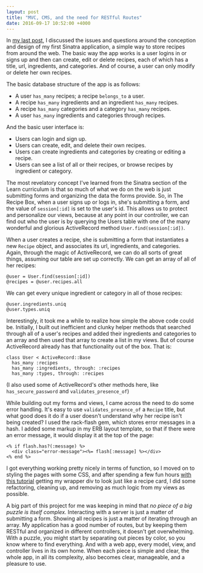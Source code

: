 ```yaml
---
layout: post
title: "MVC, CMS, and the need for RESTful Routes"
date: 2016-09-17 10:52:00 +4000
---
```


In [my last post](http://kromoser.github.io/2016/08/31/user_has_many_recipes_needs_a_way_to_store_them/), I discussed the issues and questions around the conception and design of my first Sinatra application, a simple way to store recipes from around the web. The basic way the app works is a user logins in or signs up and then can create, edit or delete recipes, each of which has a title, url, ingredients, and categories. And of course, a user can only modify or delete her own recipes.

The basic database structure of the app is as follows:
  - A user `has_many` recipes; a recipe `belongs_to` a user.
  - A recipe `has_many` ingredients and an ingredient `has_many` recipes.
  - A recipe `has_many` categories and a category `has_many` recipes.
  - A user `has_many` ingredients and categories through recipes.

And the basic user interface is:
  - Users can login and sign up.
  - Users can create, edit, and delete their own recipes.
  - Users can create ingredients and categories by creating or editing a recipe.
  - Users can see a list of all or their recipes, or browse recipes by ingredient or category.

The most revelatory concept I've learned from the Sinatra section of the Learn curriculum is that so much of what we do on the web is just submitting forms and organizing the data the forms provide. So, in The Recipe Box, when a user signs up or logs in, she's submitting a form, and the value of `session[:id]` is set to the user's id. This allows us to protect and personalize our views, because at any point in our controller, we can find out who the user is by querying the Users table with one of the many wonderful and glorious ActiveRecord method `User.find(session[:id])`.

When a user creates a recipe, she is submitting a form that instantiates a new `Recipe` object, and associates its url, ingredients, and categories. Again, through the magic of ActiveRecord, we can do all sorts of great things, assuming our table are set up correctly. We can get an array of all of her recipes:
````
@user = User.find(session[:id])
@recipes = @user.recipes.all
````
We can get every unique ingredient or category in all of those recipes:
````
@user.ingredients.uniq
@user.types.uniq
````
Interestingly, it took me a while to realize how simple the above code could be. Initially, I built out inefficient and clunky helper methods that searched through all of a user's recipes and added their ingredients and categories to an array and then used that array to create a list in my views. But of course ActiveRecord already has that functionality out of the box. That is:
````
class User < ActiveRecord::Base
  has_many :recipes
  has_many :ingredients, through: :recipes
  has_many :types, through: :recipes
````
(I also used some of ActiveRecord's other methods here, like `has_secure_password` and `validates_presence_of`)

While building out my forms and views, I came across the need to do some error handling. It's easy to use `validates_presence_of` a `Recipe` title, but what good does it do if a user doesn't understand why her recipe isn't being created? I used the rack-flash gem, which stores error messages in a hash. I added some markup in my ERB layout template, so that if there were an error message, it would display it at the top of the page:

````
<% if flash.has?(:message) %>
  <div class="error-message"><%= flash[:message] %></div>
<% end %>
````
I got everything working pretty nicely in terms of function, so I moved on to styling the pages with some CSS, and after spending a few fun hours [with this tutorial](https://css-tricks.com/better-tabs-with-round-out-borders/) getting my wrapper div to look just like a recipe card, I did some refactoring, cleaning up, and removing as much logic from my views as possible.

A big part of this project for me was keeping in mind that *no piece of a big puzzle is itself complex.* Interacting with a server is just a matter of submitting a form. Showing all recipes is just a matter of iterating through an array. My application has a good number of routes, but by keeping them RESTful and organized in different controllers, it doesn't get overwhelming. With a puzzle, you might start by separating out pieces by color, so you know where to find everything. And with a web app, every model, view, and controller lives in its own home. When each piece is simple and clear, the whole app, in all its complexity, also becomes clear, manageable, and a pleasure to use.

